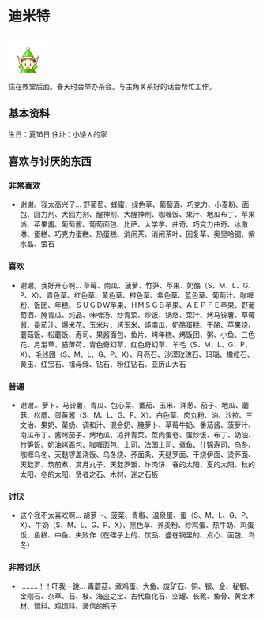 # 迪米特

![迪米特](迪米特.png)

住在教堂后面。春天时会举办茶会。与主角关系好的话会帮忙工作。

## 基本资料

生日：夏16日
住址：小矮人的家

## 喜欢与讨厌的东西

### 非常喜欢

- 谢谢。我太高兴了…
野葡萄、蜂蜜、绿色草、葡萄酒、巧克力、小麦粉、面包、回力剂、大回力剂、醒神剂、大醒神剂、咖喱饭、果汁、地瓜布丁、苹果派、苹果酱、葡萄酱、葡萄面包、比萨、大学芋、曲奇、巧克力曲奇、冰激淋、蛋糕、巧克力蛋糕、热蛋糕、消闲茶、消闲茶叶、回复草、奥里哈钢、紫水晶、萤石

### 喜欢

- 谢谢。我好开心啊…
草莓、南瓜、菠萝、竹笋、苹果、奶酪（S、M、L、G、P、X）、青色草、红色草、黄色草、橙色草、紫色草、蓝色草、葡萄汁、咖喱粉、饭团、年糕、ＳＵＧＤＷ苹果、ＨＭＳＧＢ苹果、ＡＥＰＦＥ苹果、野葡萄酒、腌青瓜、炖品、味噌汤、炒青菜、炒饭、锅烙、菜汁、烤马铃薯、草莓酱、番茄汁、爆米花、玉米片、烤玉米、炖南瓜、奶酪蛋糕、干酪、苹果烧、蘑菇饭、松蘑饭、寿司、果酱面包、鱼片、烤年糕、烤饭团、粥、小鱼、三色花、月泪草、猫薄荷、青色奇幻草、红色奇幻草、羊毛（S、M、L、G、P、X）、毛线团（S、M、L、G、P、X）、月亮石、沙漠玫瑰石、玛瑙、橄榄石、黄玉、红宝石、祖母绿、钻石、粉红钻石、亚历山大石

### 普通

- 谢谢…
萝卜、马铃薯、青瓜、包心菜、番茄、玉米、洋葱、茄子、地瓜、蘑菇、松蘑、蛋黄酱（S、M、L、G、P、X）、白色草、肉丸粉、油、沙拉、三文治、果奶、菜奶、调和汁、混合奶、腌萝卜、草莓牛奶、番茄酱、菠萝汁、南瓜布丁、酱烤茄子、烤地瓜、凉拌青菜、菜肉蛋卷、蛋炒饭、布丁、奶油、竹笋饭、奶油烤面包、咖喱面包、土司、法国土司、煮鱼、什锦寿司、乌冬、咖喱乌冬、天麸锣盖浇饭、乌冬烧、荞面条、天麸罗面、干烧伊面、烫荞面、天麸罗、筑前煮、赏月丸子、天麸罗饭、炸肉饼、春的太阳、夏的太阳、秋的太阳、冬的太阳、贤者之石、木材、迷之石板

### 讨厌

- 这个我不太喜欢啊…
胡萝卜、菠菜、青椒、温泉蛋、蛋（S、M、L、G、P、X）、牛奶（S、M、L、G、P、X）、黑色草、荞麦粉、炒鸡蛋、热牛奶、鸡蛋饭、鱼糕、中鱼、失败作（在碟子上的、饮品、盛在锅里的、点心、面包、乌冬）

### 非常讨厌

- ………！！吓我一跳…
毒蘑菇、煮鸡蛋、大鱼、废矿石、铜、银、金、秘银、金刚石、杂草、石、枝、海盗之宝、古代鱼化石、空罐、长靴、鱼骨、黄金木材、饲料、鸡饲料、装信的瓶子
